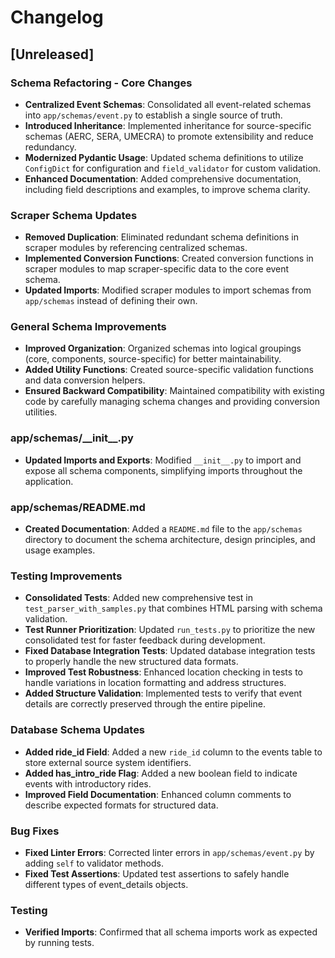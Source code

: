 # Changelog

## [Unreleased]

### Schema Refactoring - Core Changes

- **Centralized Event Schemas**: Consolidated all event-related schemas into `app/schemas/event.py` to establish a single source of truth.
- **Introduced Inheritance**: Implemented inheritance for source-specific schemas (AERC, SERA, UMECRA) to promote extensibility and reduce redundancy.
- **Modernized Pydantic Usage**: Updated schema definitions to utilize `ConfigDict` for configuration and `field_validator` for custom validation.
- **Enhanced Documentation**: Added comprehensive documentation, including field descriptions and examples, to improve schema clarity.

### Scraper Schema Updates

- **Removed Duplication**: Eliminated redundant schema definitions in scraper modules by referencing centralized schemas.
- **Implemented Conversion Functions**: Created conversion functions in scraper modules to map scraper-specific data to the core event schema.
- **Updated Imports**: Modified scraper modules to import schemas from `app/schemas` instead of defining their own.

### General Schema Improvements

- **Improved Organization**: Organized schemas into logical groupings (core, components, source-specific) for better maintainability.
- **Added Utility Functions**: Created source-specific validation functions and data conversion helpers.
- **Ensured Backward Compatibility**: Maintained compatibility with existing code by carefully managing schema changes and providing conversion utilities.

### app/schemas/\_\_init\_\_.py

- **Updated Imports and Exports**: Modified `__init__.py` to import and expose all schema components, simplifying imports throughout the application.

### app/schemas/README.md

- **Created Documentation**: Added a `README.md` file to the `app/schemas` directory to document the schema architecture, design principles, and usage examples.

### Testing Improvements

- **Consolidated Tests**: Added new comprehensive test in `test_parser_with_samples.py` that combines HTML parsing with schema validation.
- **Test Runner Prioritization**: Updated `run_tests.py` to prioritize the new consolidated test for faster feedback during development.
- **Fixed Database Integration Tests**: Updated database integration tests to properly handle the new structured data formats.
- **Improved Test Robustness**: Enhanced location checking in tests to handle variations in location formatting and address structures.
- **Added Structure Validation**: Implemented tests to verify that event details are correctly preserved through the entire pipeline.

### Database Schema Updates

- **Added ride_id Field**: Added a new `ride_id` column to the events table to store external source system identifiers.
- **Added has_intro_ride Flag**: Added a new boolean field to indicate events with introductory rides.
- **Improved Field Documentation**: Enhanced column comments to describe expected formats for structured data.

### Bug Fixes

- **Fixed Linter Errors**: Corrected linter errors in `app/schemas/event.py` by adding `self` to validator methods.
- **Fixed Test Assertions**: Updated test assertions to safely handle different types of event_details objects.

### Testing

- **Verified Imports**: Confirmed that all schema imports work as expected by running tests.
